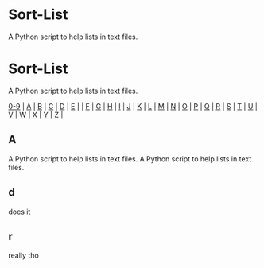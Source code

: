 # Sort-List
A Python script to help lists in text files. 






# Sort-List
A Python script to help lists in text files. 













<!---START-SORT-TOC:1--->
[0-9](#numbers) | [A](#a) | [B](#b) | [C](#c) | [D](#d) | [E](#e) |
| [F](#f) | [G](#g) | [H](#h) | [I](#i) | [J](#j) 
| [K](#k) | [L](#l) | [M](#m) | [N](#n) | [O](#o) 
| [P](#p) | [Q](#q) | [R](#r) | [S](#s) | [T](#t) 
| [U](#u) | [V](#v) | [W](#w) | [X](#x) | [Y](#y) |
[Z](#z) |
<!---END-SORT-TOC--->

<!---START-OF-SORTEDLIST--->
<!---START-SORT-TOC:1--->
## A
A Python script to help lists in text files.
A Python script to help lists in text files.
## d
does it
## r
really tho





